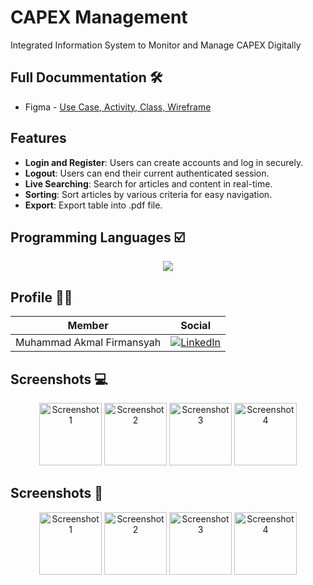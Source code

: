 # CAPEX Management
Integrated Information System to Monitor and Manage CAPEX Digitally

## Full Docummentation 🛠️
* Figma - [Use Case, Activity, Class, Wireframe](https://www.figma.com/design/53aiKuTst8t0Rq7f2Gqtqr/SI-Monitoring-CAPEX?node-id=334-2&t=5Hm5BEhYbHIOZon4-1)

## Features
- **Login and Register**: Users can create accounts and log in securely.
- **Logout**: Users can end their current authenticated session.
- **Live Searching**: Search for articles and content in real-time.
- **Sorting**: Sort articles by various criteria for easy navigation.
- **Export**: Export table into .pdf file.

## Programming Languages ☑️
<p align="center">
  <a href="https://skillicons.dev">
    <img src="https://skillicons.dev/icons?i=css,html,javascript,react,mongodb,express,nodejs,postman" />
  </a>
</p>

## Profile 🏃‍♂️
| Member | Social |
|--------|--------|
| Muhammad Akmal Firmansyah| [![LinkedIn](https://skillicons.dev/icons?i=linkedin&perline=1)](https://www.linkedin.com/in/akmal-firmansyah/)

## Screenshots 💻
<p align="center">
  <img src="" alt="Screenshot 1" height="100" />
  <img src="" alt="Screenshot 2" height="100" />
  <img src="" alt="Screenshot 3" height="100" />
  <img src="" alt="Screenshot 4" height="100" />
</p>

## Screenshots 📱
<p align="center">
  <img src="" alt="Screenshot 1" width="100" />
  <img src="" alt="Screenshot 2" width="100" />
  <img src="" alt="Screenshot 3" width="100" />
  <img src="" alt="Screenshot 4" width="100" />
</p>
